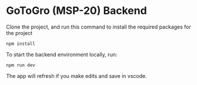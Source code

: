 # GoToGro (MSP-20) Backend
Clone the project, and run this command to install the required packages for the project

`npm install`

To start the backend environment locally, run:

`npm run dev`

The app will refresh if you make edits and save in vscode.

